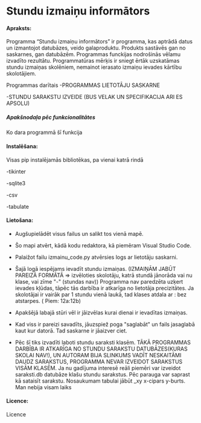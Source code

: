 # Stundu izmaiņu informātors
#### Apraksts:
Programma “Stundu izmaiņu informātors” ir programma, kas aptrādā datus un izmantojot datubāzes, veido galaproduktu. 
Produkts sastāvēs gan no saskarnes, gan datubāzēm. 
Programmas funckijas nodrošinās vēlamu izvadīto rezultātu. Programmatūras mērķis ir sniegt ērtāk uzskatāmas stundu izmaiņas skolēniem, nemainot ierasato izmaiņu ievades kārtību skolotājiem.

Programmas darītais
-PROGRAMMAS LIETOTĀJU SASKARNE

-STUNDU SARAKSTU IZVEIDE (BUS VELAK UN SPECIFIKACIJA ARI ES APSOLU)
##### Apakšnodaļa pēc funkcionalitātes
Ko dara programmā šī funkcija
#### Instalēšana:
Visas pip instalējamās bibliotēkas, pa vienai katrā rindā

-tikinter

-sqlite3

-csv

-tabulate
#### Lietošana:
-  Augšupielādēt visus failus un salikt tos vienā mapē.

- Šo mapi atvērt, kādā kodu redaktora, kā piemēram Visual Studio Code. 

- Palaižot failu izmainu_code.py atvērsies logs ar lietotāju saskarni. 

- Šajā logā iespējams ievadīt stundu izmaiņas. (IZMAIŅĀM JABŪT PAREIZĀ FORMĀTĀ => izvēloties skolotāju, katrā stundā jānorāda vai nu klase, vai zīme "-" (stundas nav)) Programma nav paredzēta uzķert ievades kļūdas, tāpēc tās darbība ir atkarīga no lietotāja precizitātes. Ja skolotājai ir vairāk par 1 stundu vienā laukā, tad klases atdala ar : bez atstarpes. ( Piem: 12a:12b)

- Apakšējā labajā stūri vēl ir jāizvēlas kurai dienai ir ievadītas izmaiņas. 

- Kad viss ir pareizi savadīts, jāuzspiež poga "saglabāt" un fails jasaglabā kaut kur datorā. Tad saskarne ir jāaizver ciet.

- Pēc šī tiks izvadīti laboti stundu saraksti klasēm.
TĀKĀ PROGRAMMAS DARBĪBA IR ATKARĪGA NO STUNDU SARAKSTU DATUBĀZES(KURAS SKOLAI NAV!), UN AUTORAM BIJA SLINKUMS VADĪT NESKAITĀMI DAUDZ SARAKSTUS, PROGRAMMA NEVAR IZVEIDOT SARAKSTUS VISĀM KLASĒM.
Ja nu gadījuma interesē reāli piemēri var izveidot saraksti.db datubāze klašu stundu sarakstus. Pēc parauga var saprast kā sataisīt sarakstu. Nosaukumam tabulai jābūt _xy x-cipars y-burts. Man nebija visam laiks
#### Licence:
Licence
